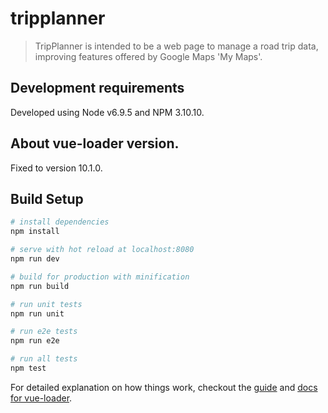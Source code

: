 # tripplanner

> TripPlanner is intended to be a web page to manage a road trip data, improving features offered by Google Maps 'My Maps'. 

## Development requirements

Developed using Node v6.9.5 and NPM 3.10.10. 

## About vue-loader version.

Fixed to version 10.1.0.

## Build Setup

``` bash
# install dependencies
npm install 

# serve with hot reload at localhost:8080
npm run dev

# build for production with minification
npm run build

# run unit tests
npm run unit

# run e2e tests
npm run e2e

# run all tests
npm test
```

For detailed explanation on how things work, checkout the [guide](http://vuejs-templates.github.io/webpack/) and [docs for vue-loader](http://vuejs.github.io/vue-loader).

